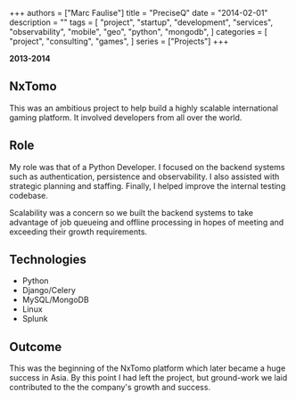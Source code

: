 +++
authors = ["Marc Faulise"]
title = "PreciseQ"
date = "2014-02-01"
description = ""
tags = [
    "project",
    "startup",
    "development",
    "services",
    "observability",
    "mobile",
    "geo",
    "python",
    "mongodb",
]
categories = [
    "project",
    "consulting",
    "games",
]
series = ["Projects"]
+++

**2013-2014**

## NxTomo

This was an ambitious project to help build a highly scalable international
gaming platform. It involved developers from all over the world.

## Role

My role was that of a Python Developer. I focused on the backend systems
such as authentication, persistence and observability. I also assisted
with strategic planning and staffing. Finally, I helped improve the internal
testing codebase.

Scalability was a concern so we built the backend systems to take advantage 
of job queueing and offline processing in hopes of meeting and exceeding their
growth requirements.

## Technologies

* Python
* Django/Celery
* MySQL/MongoDB
* Linux
* Splunk

## Outcome

This was the beginning of the NxTomo platform which later became a 
huge success in Asia. By this point I had left the project, but 
ground-work we laid contributed to the the company's growth and success.
